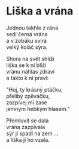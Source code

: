 # Liška a vrána

Jednou takhle z rána  
sedí černá vrána  
a v zobáku svírá  
velký koláč sýra.

Shora na svět shlíží  
liška se k ní blíží  
vránu nahlas zdraví  
a takto k ní praví:

"Hoj, ty krásný ptáčku,  
přelibý zpěváčku,  
zazpívej mi zase  
jemným hebkým hlasem."

Přemluvit se dala  
vrána zazpívala  
sýr jí spadl na zem ...  
a liška jí ho vzala.
